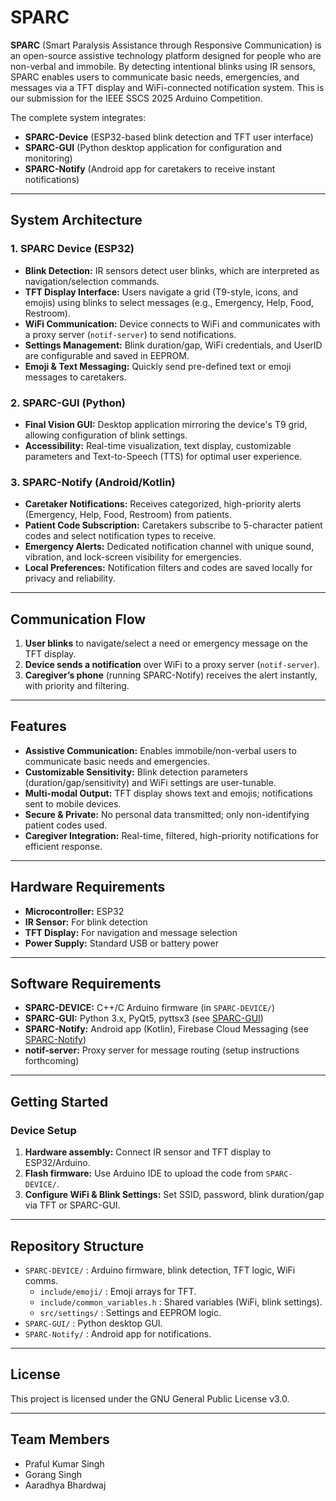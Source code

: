# SPARC

**SPARC** (Smart Paralysis Assistance through Responsive Communication) is an open-source assistive technology platform designed for people who are non-verbal and immobile. By detecting intentional blinks using IR sensors, SPARC enables users to communicate basic needs, emergencies, and messages via a TFT display and WiFi-connected notification system. This is our submission for the IEEE SSCS 2025 Arduino Competition.

The complete system integrates:
- **SPARC-Device** (ESP32-based blink detection and TFT user interface)
- **SPARC-GUI** (Python desktop application for configuration and monitoring)
- **SPARC-Notify** (Android app for caretakers to receive instant notifications)

---

## System Architecture

### 1. SPARC Device (ESP32)

- **Blink Detection:** IR sensors detect user blinks, which are interpreted as navigation/selection commands.
- **TFT Display Interface:** Users navigate a grid (T9-style, icons, and emojis) using blinks to select messages (e.g., Emergency, Help, Food, Restroom).
- **WiFi Communication:** Device connects to WiFi and communicates with a proxy server (`notif-server`) to send notifications.
- **Settings Management:** Blink duration/gap, WiFi credentials, and UserID are configurable and saved in EEPROM.
- **Emoji & Text Messaging:** Quickly send pre-defined text or emoji messages to caretakers.

### 2. SPARC-GUI (Python)

- **Final Vision GUI:** Desktop application mirroring the device's T9 grid, allowing configuration of blink settings.
- **Accessibility:** Real-time visualization, text display, customizable parameters and Text-to-Speech (TTS) for optimal user experience.

### 3. SPARC-Notify (Android/Kotlin)

- **Caretaker Notifications:** Receives categorized, high-priority alerts (Emergency, Help, Food, Restroom) from patients.
- **Patient Code Subscription:** Caretakers subscribe to 5-character patient codes and select notification types to receive.
- **Emergency Alerts:** Dedicated notification channel with unique sound, vibration, and lock-screen visibility for emergencies.
- **Local Preferences:** Notification filters and codes are saved locally for privacy and reliability.

---

## Communication Flow

1. **User blinks** to navigate/select a need or emergency message on the TFT display.
2. **Device sends a notification** over WiFi to a proxy server (`notif-server`).
3. **Caregiver’s phone** (running SPARC-Notify) receives the alert instantly, with priority and filtering.

---

## Features

- **Assistive Communication:** Enables immobile/non-verbal users to communicate basic needs and emergencies.
- **Customizable Sensitivity:** Blink detection parameters (duration/gap/sensitivity) and WiFi settings are user-tunable.
- **Multi-modal Output:** TFT display shows text and emojis; notifications sent to mobile devices.
- **Secure & Private:** No personal data transmitted; only non-identifying patient codes used.
- **Caregiver Integration:** Real-time, filtered, high-priority notifications for efficient response.

---

## Hardware Requirements

- **Microcontroller:** ESP32
- **IR Sensor:** For blink detection
- **TFT Display:** For navigation and message selection
- **Power Supply:** Standard USB or battery power

---

## Software Requirements

- **SPARC-DEVICE:** C++/C Arduino firmware (in `SPARC-DEVICE/`)
- **SPARC-GUI:** Python 3.x, PyQt5, pyttsx3 (see [SPARC-GUI](../SPARC-GUI))
- **SPARC-Notify:** Android app (Kotlin), Firebase Cloud Messaging (see [SPARC-Notify](../SPARC-Notify))
- **notif-server:** Proxy server for message routing (setup instructions forthcoming)

---

## Getting Started

### Device Setup

1. **Hardware assembly:** Connect IR sensor and TFT display to ESP32/Arduino.
2. **Flash firmware:** Use Arduino IDE to upload the code from `SPARC-DEVICE/`.
3. **Configure WiFi & Blink Settings:** Set SSID, password, blink duration/gap via TFT or SPARC-GUI.

---

## Repository Structure

- `SPARC-DEVICE/` : Arduino firmware, blink detection, TFT logic, WiFi comms.
  - `include/emoji/` : Emoji arrays for TFT.
  - `include/common_variables.h` : Shared variables (WiFi, blink settings).
  - `src/settings/` : Settings and EEPROM logic.
- `SPARC-GUI/` : Python desktop GUI.
- `SPARC-Notify/` : Android app for notifications.

---

## License

This project is licensed under the GNU General Public License v3.0.

---

## Team Members

- Praful Kumar Singh
- Gorang Singh
- Aaradhya Bhardwaj
